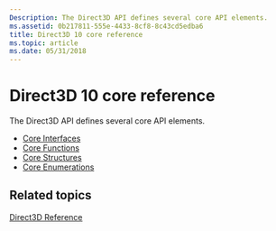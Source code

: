 ```yaml
---
Description: The Direct3D API defines several core API elements.
ms.assetid: 0b217811-555e-4433-8cf8-8c43cd5edba6
title: Direct3D 10 core reference
ms.topic: article
ms.date: 05/31/2018
---
```


# Direct3D 10 core reference

The Direct3D API defines several core API elements.

-   [Core Interfaces](d3d10-graphics-reference-d3d10-core-interfaces.md)
-   [Core Functions](d3d10-graphics-reference-d3d10-core-functions.md)
-   [Core Structures](d3d10-graphics-reference-d3d10-core-structures.md)
-   [Core Enumerations](d3d10-graphics-reference-d3d10-core-enums.md)

## Related topics

<dl> <dt>

[Direct3D Reference](d3d10-graphics-reference-d3d10.md)
</dt> </dl>

 

 



